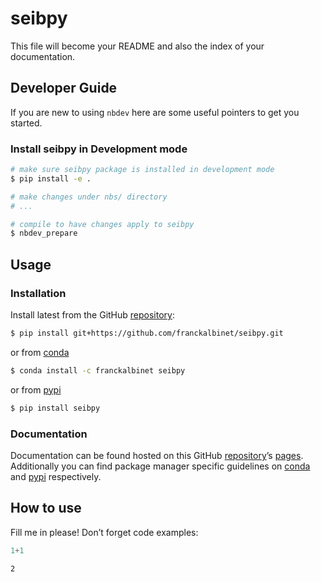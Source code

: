 # seibpy


<!-- WARNING: THIS FILE WAS AUTOGENERATED! DO NOT EDIT! -->

This file will become your README and also the index of your
documentation.

## Developer Guide

If you are new to using `nbdev` here are some useful pointers to get you
started.

### Install seibpy in Development mode

``` sh
# make sure seibpy package is installed in development mode
$ pip install -e .

# make changes under nbs/ directory
# ...

# compile to have changes apply to seibpy
$ nbdev_prepare
```

## Usage

### Installation

Install latest from the GitHub
[repository](https://github.com/franckalbinet/seibpy):

``` sh
$ pip install git+https://github.com/franckalbinet/seibpy.git
```

or from [conda](https://anaconda.org/franckalbinet/seibpy)

``` sh
$ conda install -c franckalbinet seibpy
```

or from [pypi](https://pypi.org/project/seibpy/)

``` sh
$ pip install seibpy
```

### Documentation

Documentation can be found hosted on this GitHub
[repository](https://github.com/franckalbinet/seibpy)’s
[pages](https://franckalbinet.github.io/seibpy/). Additionally you can
find package manager specific guidelines on
[conda](https://anaconda.org/franckalbinet/seibpy) and
[pypi](https://pypi.org/project/seibpy/) respectively.

## How to use

Fill me in please! Don’t forget code examples:

``` python
1+1
```

    2
